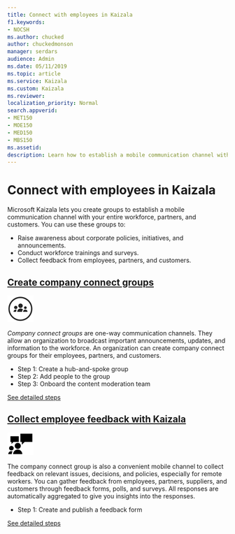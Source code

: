 ```yaml
---
title: Connect with employees in Kaizala
f1.keywords:
- NOCSH
ms.author: chucked
author: chuckedmonson
manager: serdars
audience: Admin
ms.date: 05/11/2019
ms.topic: article
ms.service: Kaizala
ms.custom: Kaizala
ms.reviewer: 
localization_priority: Normal
search.appverid:
- MET150
- MOE150
- MED150
- MBS150
ms.assetid: 
description: Learn how to establish a mobile communication channel with your entire workforce, partners, and customers in Kaizala.
---
```


# Connect with employees in Kaizala

Microsoft Kaizala lets you create groups to establish a mobile communication channel with your entire workforce, partners, and customers. You can use these groups to:

- Raise awareness about corporate policies, initiatives, and announcements.
- Conduct workforce trainings and surveys.
- Collect feedback from employees, partners, and customers.

## **[Create company connect groups](create-company-connect-groups.md)**

[![Image of company connect icon](media/create-company-connect-groups-icon.png)](create-company-connect-groups.md)

*Company connect groups* are one-way communication channels. They allow an organization to broadcast important announcements, updates, and information to the workforce. An organization can create company connect groups for their employees, partners, and customers. 

- Step 1: Create a hub-and-spoke group
- Step 2: Add people to the group
- Step 3: Onboard the content moderation team

[See detailed steps](create-company-connect-groups.md)

## **[Collect employee feedback with Kaizala](collect-feedback.md)**

[![Image of people icon](media/invite-people-icon.png)](collect-feedback.md)

The company connect group is also a convenient mobile channel to collect feedback on relevant issues, decisions, and policies, especially for remote workers. You can gather feedback from employees, partners, suppliers, and customers through feedback forms, polls, and surveys. All responses are automatically aggregated to give you insights into the responses. 

- Step 1: Create and publish a feedback form

[See detailed steps](collect-feedback.md)
